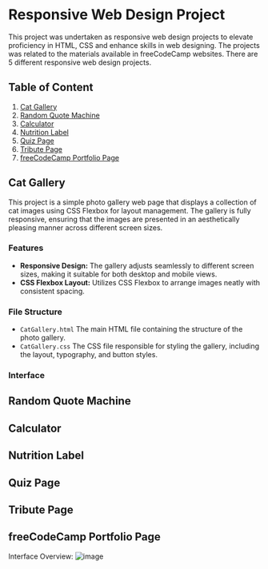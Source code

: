 # Responsive Web Design Project

This project was undertaken as responsive web design projects to elevate proficiency in HTML, CSS and enhance skills in web designing. The projects was related to the materials available in freeCodeCamp websites. There are 5 different responsive web design projects.


## Table of Content
1. [Cat Gallery](#Cat-Gallery)
2. [Random Quote Machine](#Random-Quote-Machine)
3. [Calculator](#Calculator)
4. [Nutrition Label](#Nutrition-Label)
5. [Quiz Page](#Quiz-Page)
6. [Tribute Page](#Tribute-Page)
7. [freeCodeCamp Portfolio Page](#freeCodeCamp-Portfolio-Page)


## Cat Gallery
This project is a simple photo gallery web page that displays a collection of cat images using CSS Flexbox for layout management. The gallery is fully responsive, ensuring that the images are presented in an aesthetically pleasing manner across different screen sizes.

### Features
- **Responsive Design:** The gallery adjusts seamlessly to different screen sizes, making it suitable for both desktop and mobile views.
- **CSS Flexbox Layout:** Utilizes CSS Flexbox to arrange images neatly with consistent spacing.

### File Structure
- `CatGallery.html` The main HTML file containing the structure of the photo gallery.
- `CatGallery.css` The CSS file responsible for styling the gallery, including the layout, typography, and button styles.

### Interface

## Random Quote Machine

## Calculator

## Nutrition Label

## Quiz Page

## Tribute Page

## freeCodeCamp Portfolio Page


Interface Overview:
![image](https://github.com/user-attachments/assets/1025fe42-0972-4335-ae46-b3694b00b36c)
